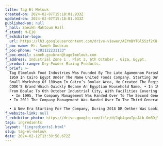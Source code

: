```yaml
---
title: Tag El Melouk
created-on: 2024-02-07T15:18:01.933Z
updated-on: 2024-02-07T15:18:01.933Z
published-on: null
f_hall: Sheikh Maktoum Hall
f_stand: M-E10
f_exhibitor-logo:
  url: https://lh3.googleusercontent.com/drive-viewer/AEYmBYTGlSSzf2KH-dFUWcG9n6r9y5ASog9VbZbtME7FXp74znwApT1YyJKv0fl_fK1DxgP4xdymCdYa6agSDgO0Zd01GcAHiw=s1600
f_poc-name: Mr. Sameh Goubran
f_poc-phone: "+201122231133"
f_poc-email: sameh.goubran@tagelmelouk.com
f_address: Industrial Zone 1 , Plot 3, 6th October , Giza, Egypt.
f_product-range: Dry-Powder Mixing Products.
f_brief: >-
  Tag Elmelouk Food Industries Was Founded By The Late Agamemnon Paraskevas In
  1959 In Cairo Egypt Under The Name United Foods Company. Starting Out Of A
  Small Workshop Of 100sqm In Cairo’s Boulac Area, He Created The Registered
  COOK’S Brand Which Quickly Became An Egyptian Household Name. • In 1985 Moving
  From Boulac To 6th October Industrial City, With Facilities Covering 9000sqm.
   • In 1995, The Company Management Was Handed Over To The Second Generation Under The Guidance Of Philippe Paraskevas. Under His Management The Company Introduced Tag Elmelouk Brand, Which Has Become The Market Leader And Household Name For All Its Products. The Company Oversaw The Construction And Opening Of A Second Factory In 6th October City In 1997 Covering 13000 Sqm In Addition To The Original Facilities Which Are Still In Use. It Furthermore Modernized Its Infrastructure, Production And Management Systems. 
  • In 2011 The Company Management Was Handed Over To The Third Generation Under The Guidance Of Sebastin Paraskevas, Keeping In Line With The Tradition Of Handing Over From Father To Son. 

  • A New Era Starting For The Company, During 2018 DR Oetker Was Looking To Enter The Egyptian Market And Decided To Acquire Tag Elmelouk While Respecting And Honoring The Principles Set Down By The Original Founders.
f_website-link: null
f_exhibitor-photo: https://drive.google.com/file/d/1gb4qvuIpcALb-Om6DjY9yN0NlNNbO6sb/view?usp=drive_link
tags: ingredients
layout: "[ingredients].html"
slug: tag-el-melouk
date: 2024-02-12T13:30:58.672Z
---
```

